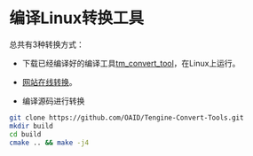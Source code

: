 # **编译Linux转换工具**
总共有3种转换方式：
* 下载已经编译好的编译工具[tm_convert_tool](https://github.com/OAID/Tengine-Convert-Tools/releases/download/v0.1/tm_convert_tool)，在Linux上运行。

* [网站在线转换](https://convertmodel.com/)。

* 编译源码进行转换
```bash
git clone https://github.com/OAID/Tengine-Convert-Tools.git
mkdir build
cd build
cmake .. && make -j4
```
